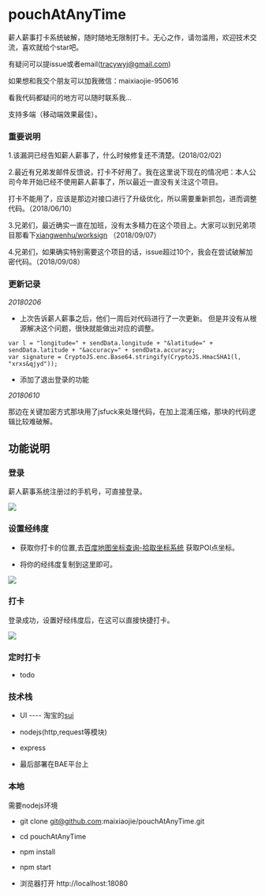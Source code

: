 # pouchAtAnyTime

薪人薪事打卡系统破解，随时随地无限制打卡。无心之作，请勿滥用，欢迎技术交流，喜欢就给个star吧。

 有疑问可以提issue或者email(tracywyj@gmail.com)
 
 如果想和我交个朋友可以加我微信：maixiaojie-950616
 
 看我代码都疑问的地方可以随时联系我...

支持多端（移动端效果最佳）。

### 重要说明

1.该漏洞已经告知薪人薪事了，什么时候修复还不清楚。(2018/02/02)

2.最近有兄弟发邮件反馈说，打卡不好用了。我在这里说下现在的情况吧：本人公司今年开始已经不使用薪人薪事了，所以最近一直没有关注这个项目。

打卡不能用了，应该是那边对接口进行了升级优化，所以需要重新抓包，进而调整代码。（2018/06/10）

3.兄弟们，最近确实一直在加班，没有太多精力在这个项目上。大家可以到兄弟项目那看下[xiangwenhu/worksign](https://github.com/xiangwenhu/worksign)     （2018/09/07）

4.兄弟们，如果确实特别需要这个项目的话，issue超过10个，我会在尝试破解加密代码。（2018/09/08）


### 更新记录

*20180206*
- 上次告诉薪人薪事之后，他们一周后对代码进行了一次更新。
但是并没有从根源解决这个问题，很快就能做出对应的调整。

```
var l = "longitude=" + sendData.longitude + "&latitude=" + sendData.latitude + "&accuracy=" + sendData.accuracy;
var signature = CryptoJS.enc.Base64.stringify(CryptoJS.HmacSHA1(l, "xrxs&qjyd"));
```

- 添加了退出登录的功能

*20180610*

那边在关键加密方式那块用了jsfuck来处理代码，在加上混淆压缩，那块的代码逻辑比较难破解。


## 功能说明

### 登录

薪人薪事系统注册过的手机号，可直接登录。

![](preview/login.png)

### 设置经纬度

- 获取你打卡的位置,去[百度地图坐标查询-拾取坐标系统](http://api.map.baidu.com/lbsapi/getpoint/index.html) 获取POI点坐标。

- 将你的经纬度复制到这里即可。

![](preview/setting.png)

### 打卡

登录成功，设置好经纬度后，在这可以直接快捷打卡。

![](preview/card.png)

### 定时打卡

- todo

### 技术栈

- UI ---- 淘宝的[sui](http://m.sui.taobao.org/components/)

- nodejs(http,request等模块)

- express

- 最后部署在BAE平台上

### 本地

需要nodejs环境

- git clone git@github.com:maixiaojie/pouchAtAnyTime.git

- cd pouchAtAnyTime

- npm install

- npm start

- 浏览器打开 http://localhost:18080























